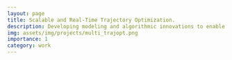 ```yaml
---
layout: page
title: Scalable and Real-Time Trajectory Optimization.
description: Developing modeling and algorithmic innovations to enable fast trajectory optimization. 
img: assets/img/projects/multi_trajopt.png
importance: 1
category: work
---
```

